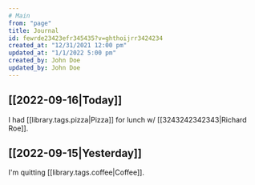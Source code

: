 ```yaml
---
# Main
from: "page"
title: Journal
id: fewrde23423efr345435?v=ghthoijrr3424234
created_at: "12/31/2021 12:00 pm"
updated_at: "1/1/2022 5:00 pm"
created_by: John Doe
updated_by: John Doe
---
```


## [[2022-09-16|Today]]
I had [[library.tags.pizza|Pizza]] for lunch w/ [[3243242342343|Richard Roe]].

## [[2022-09-15|Yesterday]]
I'm quitting [[library.tags.coffee|Coffee]].